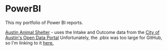# PowerBI

This my portfolio of Power BI reports.

[Austin Animal Shelter](https://drive.google.com/file/d/1-G0c-O9-NLBbFxw9ovUzhsIjas9MUfmj/view?usp=sharing) - uses the Intake and Outcome data from the [City of Austin's Open Data Portal](https://data.austintexas.gov/browse?q=animal)
Unfortunately, the .pbix was too large for GitHub, so I'm linking to it [here.](https://drive.google.com/file/d/1-G0c-O9-NLBbFxw9ovUzhsIjas9MUfmj/view?usp=sharing)
